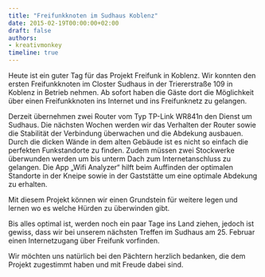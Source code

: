 ```yaml
---
title: "Freifunkknoten im Sudhaus Koblenz"
date: 2015-02-19T00:00:00+02:00
draft: false
authors:
- kreativmonkey
timeline: true
---
```


Heute ist ein guter Tag für das Projekt Freifunk in Koblenz. Wir konnten den ersten Freifunkknoten im Closter Sudhaus in der Triererstraße 109 in Koblenz in Betrieb nehmen. Ab sofort haben die Gäste dort die Möglichkeit über einen Freifunkknoten ins Internet und ins Freifunknetz zu gelangen.

Derzeit übernehmen zwei Router vom Typ TP-Link WR841n den Dienst um Sudhaus. Die nächsten Wochen werden wir das Verhalten der Router sowie die Stabilität der Verbindung überwachen und die Abdekung ausbauen. Durch die dicken Wände in dem alten Gebäude ist es nicht so einfach die perfekten Funkstandorte zu finden. Zudem müssen zwei Stockwerke überwunden werden um bis unterm Dach zum Internetanschluss zu gelangen. Die App „Wifi Analyzer“ hilft beim Auffinden der optimalen Standorte in der Kneipe sowie in der Gaststätte um eine optimale Abdekung zu erhalten.

Mit diesem Projekt können wir einen Grundstein für weitere legen und lernen wo es welche Hürden zu überwinden gibt.

Bis alles optimal ist, werden noch ein paar Tage ins Land ziehen, jedoch ist gewiss, dass wir bei unserem nächsten Treffen im Sudhaus am 25. Februar einen Internetzugang über Freifunk vorfinden.

Wir möchten uns natürlich bei den Pächtern herzlich bedanken, die dem Projekt zugestimmt haben und mit Freude dabei sind.
